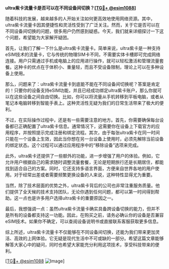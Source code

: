 **ultra紫卡流量卡是否可以在不同设备间切换？[[TG💪+ @esim1088](https://t.me/s/esim1088)]**

随着科技的发展，越来越多的人开始关注如何更高效地使用网络资源。其中，ultra紫卡流量卡因其便捷性和灵活性受到了广泛关注。然而，关于它是否可以在不同设备间切换的问题，很多用户仍然感到疑惑。今天，我们就来详细探讨一下这个问题，希望能为大家解开疑团。

首先，让我们了解一下什么是ultra紫卡流量卡。简单来说，ultra紫卡是一种支持eSIM技术的流量卡，它与传统的物理SIM卡不同，不需要实体卡槽即可完成网络连接。用户只需通过手机或电脑上的应用进行操作，就可以轻松激活和管理流量套餐。这种卡的优点在于体积小、重量轻，而且不受设备限制，理论上可以在多种设备上使用。

那么，问题来了：ultra紫卡流量卡到底能不能在不同设备间切换呢？答案是肯定的！只要你的设备支持eSIM功能，并且已经成功绑定ultra紫卡账户，那么你就可以在这些设备之间自由切换。比如，你可以将流量从手机转移到平板电脑，或者从笔记本电脑转移到智能手表上。这种灵活性无疑为我们的日常生活带来了极大的便利。

不过，在实际操作过程中，还是有一些需要注意的地方。首先，你需要确保每台设备都已正确配置了ultra紫卡信息。通常情况下，这需要你在设备上下载官方的应用程序，并按照提示完成注册和绑定流程。其次，由于每张ultra紫卡在同一时间只能在一个设备上生效，因此当你想在另一台设备上使用时，必须先解除当前设备的绑定状态。这个过程可以通过应用程序中的“移除设备”选项来完成。

此外，ultra紫卡还提供了一些额外的功能，进一步增强了用户的体验。例如，它允许用户根据自己的需求随时调整流量套餐，无论是短期旅行还是长期居住，都能找到适合自己的方案。同时，它还支持多语言界面，方便来自世界各地的用户使用。对于经常出差或者需要频繁更换设备的人来说，这种特性显得尤为重要。

当然，除了技术层面的优势之外，ultra紫卡背后的公司也非常注重服务质量。他们提供了全天候的技术支持团队，无论你遇到任何问题，都可以第一时间得到帮助。这一点也是许多用户选择ultra紫卡的重要原因之一。

最后，我想强调一点：虽然ultra紫卡流量卡确实具备跨设备切换的能力，但并不是所有的设备都支持这一功能。因此，在购买之前，请务必确认你的设备是否兼容eSIM技术。如果你不确定，可以查阅设备说明书或直接联系客服获取更多信息。

综上所述，ultra紫卡流量卡不仅能够在不同设备间切换，还能为我们带来更加灵活、高效的上网体验。它无疑是现代生活中不可或缺的一部分。希望这篇文章能够解答大家心中的疑问，同时也希望大家能充分利用这项技术，享受科技带来的便利。

[[TG💪+ @esim1088](https://t.me/s/esim1088) ![Image](https://i.postimg.cc/4NQfJmqS/Snipaste-2025-05-13-00-14-12.png)]